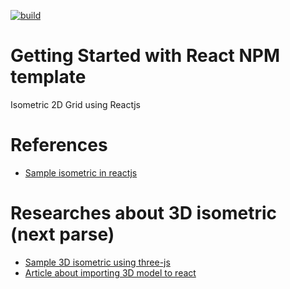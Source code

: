 [![build](https://github.com/kritb-blog/react-isometric-grid/actions/workflows/buid.yml/badge.svg)](https://github.com/kritb-blog/react-isometric-grid/actions/workflows/buid.yml)

# Getting Started with React NPM template

Isometric 2D Grid using Reactjs

# References
- [Sample isometric in reactjs](https://codesandbox.io/s/k5w9qm4j23)

# Researches about 3D isometric (next parse)

-   [Sample 3D isometric using three-js](https://codesandbox.io/s/42glz0?file=/src/App.js)
-   [Article about importing 3D model to react](https://dev.to/nourdinedev/how-to-use-threejs-and-react-to-render-a-3d-model-of-your-self-4kkf)
